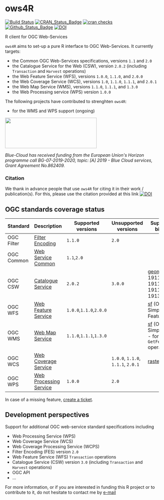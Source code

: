 # ows4R

[![Build Status](https://github.com/eblondel/ows4R/actions/workflows/r-cmd-check.yml/badge.svg?branch=master)](https://github.com/eblondel/ows4R/actions/workflows/r-cmd-check.yml)
[![CRAN_Status_Badge](http://www.r-pkg.org/badges/version/ows4R)](https://cran.r-project.org/package=ows4R)
[![cran checks](https://cranchecks.info/badges/worst/ows4R)](https://cran.r-project.org/web/checks/check_results_ows4R.html)
[![Github_Status_Badge](https://img.shields.io/badge/Github-0.3-blue.svg)](https://github.com/eblondel/ows4R)
[![DOI](https://zenodo.org/badge/DOI/10.5281/zenodo.1345111.svg)](https://doi.org/10.5281/zenodo.1345111)

R client for OGC Web-Services

``ows4R`` aims to set-up a pure R interface to OGC Web-Services. It currently targets:
* the Common OGC Web-Services specifications, versions ``1.1`` and ``2.0``
* the Catalogue Service for the Web (CSW), version ``2.0.2`` (including ``Transaction`` and ``Harvest`` operations)
* the Web Feature Service (WFS), versions ``1.0.0``, ``1.1.0``, and ``2.0.0``
* the Web Coverage Service (WCS), versions `1.0`, `1.1.0`, `1.1.1`, and `2.0.1`
* the Web Map Service (WMS), versions ``1.1.0``, ``1.1.1``, and ``1.3.0``
* the Web Processing service (WPS) version `1.0.0`

The following projects have contributed to strenghten ``ows4R``:

* for the WMS and WPS support (ongoing)

<a href="https://www.blue-cloud.org"><img height=100 width=300 src="https://www.blue-cloud.org/sites/all/themes/arcadia/logo.png"/></a>

_Blue-Cloud has received funding from the European Union's Horizon programme call BG-07-2019-2020, topic: [A] 2019 - Blue Cloud services, Grant Agreement No.862409._


### Citation

We thank in advance people that use ``ows4R`` for citing it in their work / publication(s). For this, please use the citation provided at this link [![DOI](https://zenodo.org/badge/DOI/10.5281/zenodo.1345111.svg)](https://doi.org/10.5281/zenodo.1345111)

## OGC standards coverage status

Standard  |Description|Supported versions|Unsupported versions|Supported R bindings|Support
----------|-----------|------------------|-----------------|--------------------|------|
OGC Filter|[Filter Encoding](https://www.ogc.org/standards/filter)|``1.1.0``|``2.0``||ongoing
OGC Common|[Web Service Common](https://www.ogc.org/standards/common)|``1.1``,``2.0``|||ongoing
OGC CSW   |[Catalogue Service](https://www.ogc.org/standards/cat)|``2.0.2``|``3.0.0``|[geometa](https://github.com/eblondel/geometa) (ISO 19115 / 19119 / 19110 / 19139 XML)|ongoing / seeking sponsors
OGC WFS   |[Web Feature Service](https://www.ogc.org/standards/wfs)|``1.0.0``,``1.1.0``,``2.0.0``||[sf](https://github.com/r-spatial/sf) (OGC Simple Feature)|ongoing
OGC WMS   |[Web Map Service](https://www.ogc.org/standards/wms)|``1.1.0``,``1.1.1``,``1.3.0``||[sf](https://github.com/r-spatial/sf) (OGC Simple Feature - for `GetFeatureInfo` operation)|ongoing
OGC WCS |[Web Coverage Service](https://www.ogc.org/standards/wcs)||``1.0.0``, ``1.1.0``, ``1.1.1``, ``2.0.1``|[raster](https://cran.r-project.org/package=raster)|under development (sponsoring/funding required)
OGC WPS |[Web Processing Service](https://www.ogc.org/standards/wps)|`1.0.0`|`2.0`||under development (contribs welcome)

In case of a missing feature, [create a ticket](https://github.com/eblondel/ows4R/issues/new).

## Development perspectives

Support for additional OGC web-service standard specifications including
* Web Processing Service (WPS)
* Web Coverage Service (WCS)
* Web Coverage Processing Service (WCPS)
* Filter Encoding (FES) version ``2.0``
* Web Feature Service (WFS) ``Transaction`` operations
* Catalogue Service (CSW) version ``3.0`` (including ``Transaction`` and ``Harvest`` operations)
* OGC API
* ...

For more information, or if you are interested in funding this R project or to contribute to it, do not hesitate to contact me by [e-mail](mailto:eblondel.pro@gmail.com)

